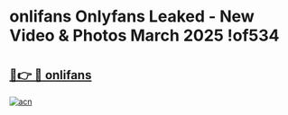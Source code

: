 # onlifans Onlyfans Leaked - New Video & Photos March 2025 !of534

# <h2><a href="https://iim9qj.iuczelnia.edu.pl?title=onlifans&ref=of534">🔗👉 🔴 onlifans</a></h2>

[![acn](https://github.com/user-attachments/assets/0f9c940e-d8b0-45ae-aac7-cd30a18b3e1c)](https://iim9qj.iuczelnia.edu.pl?title=onlifans&ref=of534)

